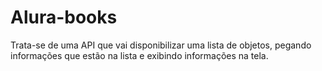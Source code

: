# Alura-books
Trata-se de uma API que vai disponibilizar uma lista de objetos, pegando informações que estão na lista e exibindo informações na tela.
